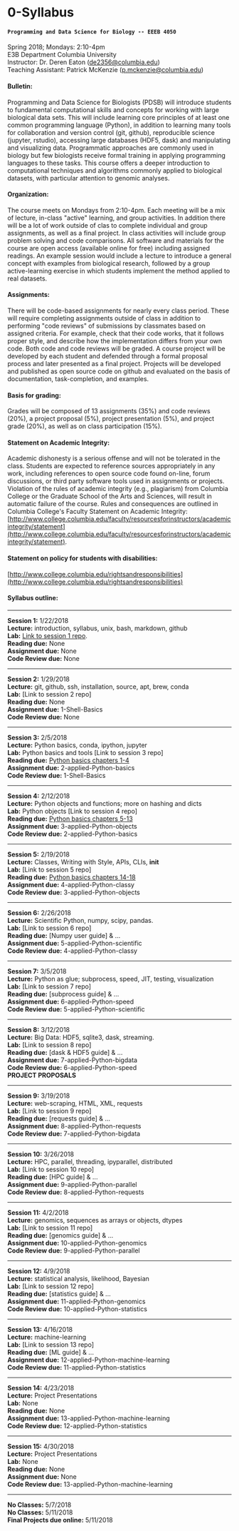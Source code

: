 # 0-Syllabus
#### `Programming and Data Science for Biology -- EEEB 4050`  
Spring 2018; Mondays: 2:10-4pm  
E3B Department Columbia University  
Instructor: Dr. Deren Eaton (de2356@columbia.edu)  
Teaching Assistant: Patrick McKenzie (p.mckenzie@columbia.edu)  

#### Bulletin:  
Programming and Data Science for Biologists (PDSB) will introduce students to fundamental computational skills and concepts for working with large biological data sets. This will include learning core principles of at least one common programming language (Python), in addition to learning many tools for collaboration and version control (git, github), reproducible science (jupyter, rstudio), accessing large databases (HDF5, dask) and manipulating and visualizing data. Programmatic approaches are commonly used in biology but few biologists receive formal training in applying programming languages to these tasks. This course offers a deeper introduction to computational techniques and algorithms commonly applied to biological datasets, with particular attention to genomic analyses. 

#### Organization:  
The course meets on Mondays from 2:10-4pm. Each meeting will be a mix of lecture, in-class "active" learning, and group activities. In addition there will be a lot of work outside of clas to complete individual and group assignments, as well as a final project. In class activities will include group problem solving and code comparisons. All software and materials for the course are open access (available online for free) including assigned readings. An example session would include a lecture to introduce a general concept with examples from biological research, followed by a group active-learning exercise in which students implement the method applied to real datasets. 

#### Assignments:  
There will be code-based assignments for nearly every class period. These will require completing assignments outside of class in addition to performing "code reviews" of submissions by classmates based on assigned criteria. For example, check that their code works, that it follows proper style, and describe how the implementation differs from your own code. Both code and code reviews will be graded. A course project will be developed by each student and defended through a formal proposal process and later presented as a final project. Projects will be developed and published as open source code on github and evaluated on the basis of documentation, task-completion, and examples. 

#### Basis for grading:  
Grades will be composed of 13 assignments (35%) and code reviews (20%), a project proposal (5%), project presentation (5%), and project grade (20%), as well as on class participation (15%). 

#### Statement on Academic Integrity:  
Academic dishonesty is a serious offense and will not be tolerated in the class. Students are expected to reference sources appropriately in any work, including references to open source code found on-line, forum discussions, or third party software tools used in assignments or projects. Violation of the rules of academic integrity (e.g., plagiarism) from Columbia College or the Graduate School of the Arts and Sciences, will result in automatic failure of the course. Rules and consequences are outlined in Columbia College's Faculty Statement on Academic Integrity: [http://www.college.columbia.edu/faculty/resourcesforinstructors/academicintegrity/statement](http://www.college.columbia.edu/faculty/resourcesforinstructors/academicintegrity/statement). 

#### Statement on policy for students with disabilities:  
[http://www.college.columbia.edu/rightsandresponsibilities](http://www.college.columbia.edu/rightsandresponsibilities)

#### Syllabus outline: 

------------
**Session 1:** 1/22/2018  
**Lecture:** introduction, syllabus, unix, bash, markdown, github  
**Lab:** [Link to session 1 repo](https://github.com/programming-for-bio/1-Shell-Basics).   
**Reading due:** None   
**Assignment due:** None  
**Code Review due:** None  

-------------

**Session 2:** 1/29/2018  
**Lecture:** git, github, ssh, installation, source, apt, brew, conda  
**Lab:** [Link to session 2 repo]  
**Reading due:** None     
**Assignment due:** 1-Shell-Basics  
**Code Review due:** None  

-------------

**Session 3:** 2/5/2018  
**Lecture:** Python basics, conda, ipython, jupyter  
**Lab:** Python basics and tools [Link to session 3 repo]  
**Reading due:** [Python basics chapters 1-4](http://www.greenteapress.com/thinkpython2/html/index.html)  
**Assignment due:** 2-applied-Python-basics  
**Code Review due:** 1-Shell-Basics  

-------------

**Session 4:** 2/12/2018  
**Lecture:** Python objects and functions; more on hashing and dicts  
**Lab:** Python objects [Link to session 4 repo]  
**Reading due:** [Python basics chapters 5-13](http://www.greenteapress.com/thinkpython2/html/index.html)  
**Assignment due:** 3-applied-Python-objects    
**Code Review due:** 2-applied-Python-basics  

-------------


**Session 5:** 2/19/2018  
**Lecture:** Classes, Writing with Style, APIs, CLIs, __init__  
**Lab:** [Link to session 5 repo]  
**Reading due:** [Python basics chapters 14-18](http://www.greenteapress.com/thinkpython2/html/index.html)  
**Assignment due:** 4-applied-Python-classy   
**Code Review due:** 3-applied-Python-objects   

--------------


**Session 6:** 2/26/2018  
**Lecture:** Scientific Python, numpy, scipy, pandas.  
**Lab:** [Link to session 6 repo]  
**Reading due:** [Numpy user guide] & ...  
**Assignment due:** 5-applied-Python-scientific  
**Code Review due:** 4-applied-Python-classy  

---------------


**Session 7:** 3/5/2018  
**Lecture:** Python as glue; subprocess, speed, JIT, testing, visualization  
**Lab:** [Link to session 7 repo]   
**Reading due:** [subprocess guide] & ...  
**Assignment due:** 6-applied-Python-speed  
**Code Review due:** 5-applied-Python-scientific    

---------------


**Session 8:** 3/12/2018  
**Lecture:** Big Data: HDF5, sqlite3, dask, streaming.  
**Lab:** [Link to session 8 repo]    
**Reading due:** [dask & HDF5 guide] & ...  
**Assignment due:** 7-applied-Python-bigdata  
**Code Review due:** 6-applied-Python-speed      
**PROJECT PROPOSALS**

---------------

**Session 9:** 3/19/2018  
**Lecture:** web-scraping, HTML, XML, requests  
**Lab:** [Link to session 9 repo]    
**Reading due:** [requests guide] & ...  
**Assignment due:** 8-applied-Python-requests  
**Code Review due:** 7-applied-Python-bigdata  

---------------

**Session 10:** 3/26/2018  
**Lecture:** HPC, parallel, threading, ipyparallel, distributed  
**Lab:** [Link to session 10 repo]   
**Reading due:** [HPC guide] & ...  
**Assignment due:** 9-applied-Python-parallel  
**Code Review due:** 8-applied-Python-requests  


---------------

**Session 11:** 4/2/2018  
**Lecture:** genomics, sequences as arrays or objects, dtypes  
**Lab:** [Link to session 11 repo]  
**Reading due:** [genomics guide] & ...  
**Assignment due:** 10-applied-Python-genomics  
**Code Review due:** 9-applied-Python-parallel  

---------------

**Session 12:** 4/9/2018  
**Lecture:** statistical analysis, likelihood, Bayesian  
**Lab:** [Link to session 12 repo]   
**Reading due:** [statistics guide] & ...  
**Assignment due:** 11-applied-Python-genomics    
**Code Review due:** 10-applied-Python-statistics   

---------------

**Session 13:** 4/16/2018  
**Lecture:** machine-learning  
**Lab:** [Link to session 13 repo]    
**Reading due:** [ML guide] & ...  
**Assignment due:** 12-applied-Python-machine-learning   
**Code Review due:** 11-applied-Python-statistics  

---------------

**Session 14:** 4/23/2018  
**Lecture:** Project Presentations  
**Lab:** None  
**Reading due:** None  
**Assignment due:** 13-applied-Python-machine-learning  
**Code Review due:** 12-applied-Python-statistics  

---------------

**Session 15:** 4/30/2018  
**Lecture:** Project Presentations  
**Lab:** None  
**Reading due:** None  
**Assignment due:** None  
**Code Review due:** 13-applied-Python-machine-learning  

---------------

**No Classes:** 5/7/2018  
**No Classes:** 5/11/2018  
**Final Projects due online:** 5/11/2018  
